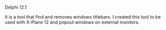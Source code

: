 Delphi 12.1

It is a tool that find and removes windows titlebars.
I created this tool to be used with X-Plane 12 and popout windows on external monitors.



